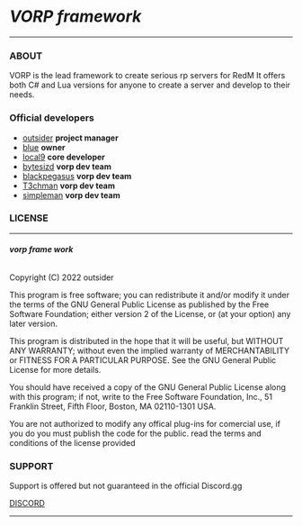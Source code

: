 # ***VORP framework***
___

### ABOUT
VORP is the lead framework to create serious rp servers for RedM
It offers both C# and Lua versions for anyone to create a server
and develop to their needs.

### Official developers
     
  * [outsider](https://github.com/outsider31000?tab=repositories) **project manager**
  * [blue](https://github.com/kamelzarandah) **owner**
  * [local9](https://github.com/Local9) **core developer**
  * [bytesizd](https://github.com/AndrewR3K) **vorp dev team**
  * [blackpegasus](https://github.com/creativewild) **vorp dev team**
  * [T3chman](https://github.com/t3chman) **vorp dev team**
  * [simpleman](https://github.com/SimpleSandman) **vorp dev team**

### LICENSE
___

###### ***vorp frame work***
Copyright (C) 2022  outsider

This program is free software; you can redistribute it and/or modify
it under the terms of the GNU General Public License as published by
the Free Software Foundation; either version 2 of the License, or
(at your option) any later version.

This program is distributed in the hope that it will be useful,
but WITHOUT ANY WARRANTY; without even the implied warranty of
MERCHANTABILITY or FITNESS FOR A PARTICULAR PURPOSE.  See the
GNU General Public License for more details.

You should have received a copy of the GNU General Public License along
with this program; if not, write to the Free Software Foundation, Inc.,
51 Franklin Street, Fifth Floor, Boston, MA 02110-1301 USA.

You are not authorized to modify any offical plug-ins for comercial use, if you do you must publish the code for the public. read the terms and conditions of the license provided

### SUPPORT

Support is offered but not guaranteed in the official 
Discord.gg 

[DISCORD](https://discord.gg/DHGVAbCj7N)

___
